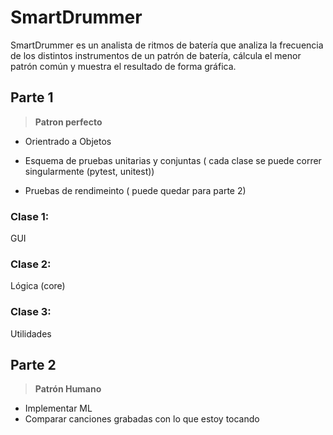 # SmartDrummer

SmartDrummer es un analista de ritmos de batería que analiza la frecuencia de los distintos instrumentos de un patrón de batería, cálcula el menor patrón común y muestra el resultado de forma gráfica.

## Parte 1
> **Patron perfecto**

- Orientrado a Objetos

- Esquema de pruebas unitarias y conjuntas ( cada clase se puede correr singularmente (pytest, unitest)) 

- Pruebas de rendimeinto ( puede quedar para parte 2)


### Clase 1:
GUI

### Clase 2:
Lógica (core)

### Clase 3:
Utilidades




## Parte 2
> **Patrón Humano**
- Implementar ML
- Comparar canciones grabadas con lo que estoy tocando
